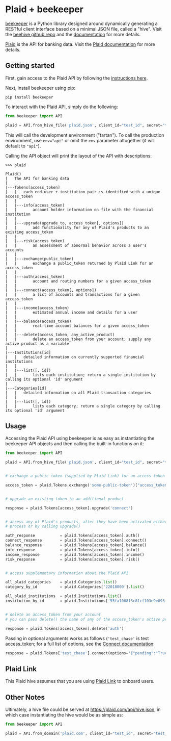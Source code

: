 # Plaid + beekeeper

[beekeeper](https://github.com/haikuginger/beekeeper) is a Python library designed around dynamically generating a RESTful client interface based on a minimal JSON file, called a "hive".  Visit the [beehive github repo](https://github.com/haikuginger/beekeeper) and the [documentation](https://beekeeper.readthedocs.org/en/latest/) for more details.

[Plaid](https://plaid.com/) is the API for banking data.  Visit the [Plaid documentation](https://www.plaid.com/docs/) for more details.

## Getting started

First, gain access to the Plaid API by following the [instructions here](https://www.plaid.com/docs/#gaining-access).

Next, install beekeeper using pip:

```
pip install beekeeper
```

To interact with the Plaid API, simply do the following:

```python
from beekeeper import API

plaid = API.from_hive_file('plaid.json', client_id="test_id", secret="test_secret", env="tartan")

```

This will call the development environment ("tartan").  To call the production environment, use `env="api"` or omit the `env` parameter altogether (it will default to `"api"`).

Calling the API object will print the layout of the API with descriptions:

```
>>> plaid

Plaid()
|   The API for banking data
|
|---Tokens[access_token]
|   |   each end-user + institution pair is identified with a unique access_token
|   |
|   |---info(access_token)
|   |       account holder information on file with the financial institution
|   |
|   |---upgrade(upgrade_to, access_token[, options])
|   |       add functionality for any of Plaid's products to an existing access_token
|   |
|   |---risk(access_token)
|   |       an assessment of abnormal behavior across a user's accounts
|   |
|   |---exchange(public_token)
|   |       exchange a public_token returned by Plaid Link for an access_token
|   |
|   |---auth(access_token)
|   |       account and routing numbers for a given access_token
|   |
|   |---connect(access_token[, options])
|   |       a list of accounts and transactions for a given access_token
|   |
|   |---income(access_token)
|   |       estimated annual income and details for a user
|   |
|   |---balance(access_token)
|   |       real-time account balances for a given access_token
|   |
|   |---delete(access_token, any_active_product)
|   |       delete an access_token from your account; supply any active product as a variable
|
|---Institutions[id]
|   |   detailed information on currently supported financial institutions
|   |
|   |---list([, id])
|   |       lists each institution; return a single institution by calling its optional 'id' argument
|
|---Categories[id]
|   |   detailed information on all Plaid transaction categories
|   |
|   |---list([, id])
|   |       lists each category; return a single category by calling its optional 'id' argument

```

## Usage

Accessing the Plaid API using beekeeper is as easy as instantiating the beekeeper API objects and then calling the built-in functions on it:

```python
from beekeeper import API

plaid = API.from_hive_file('plaid.json', client_id="test_id", secret="test_secret", env="tartan")


# exchange a public token (supplied by Plaid Link) for an access token

access_token = plaid.Tokens.exchange('some-public-token')["access_token"]


# upgrade an existing token to an additional product

response = plaid.Tokens[access_token].upgrade('connect')


# access any of Plaid's products, after they have been activated either during the Link
# process or by calling upgrade()

auth_response 			= plaid.Tokens[access_token].auth()
connect_response 		= plaid.Tokens[access_token].connect()
balance_response 		= plaid.Tokens[access_token].balance()
info_response 			= plaid.Tokens[access_token].info()
income_response 		= plaid.Tokens[access_token].income()
risk_response 			= plaid.Tokens[access_token].risk()


# access supplementary information about the Plaid API

all_plaid_categories	= plaid.Categories.list()
category_by_id			= plaid.Categories['22018000'].list()

all_plaid_institutions	= plaid.Institutions.list()
institution_by_id		= plaid.Institutions['55fa106813c81cf103e9e093'].list()


# delete an access_token from your account
# you can pass delete() the name of any of the access_token's active products

response = plaid.Tokens[access_token].delete('auth')

```

Passing in optional arguments works as follows (`'test_chase'` is test access_token; for a full list of options, see the [Connect documentation](https://plaid.com/docs/#retrieve-transactions):

```python
response = plaid.Tokens['test_chase'].connect(options='{"pending":"True"}')
```

## Plaid Link

This Plaid hive assumes that you are using [Plaid Link](https://plaid.com/docs/link/) to onboard users.


## Other Notes

Ultimately, a hive file could be served at https://plaid.com/api/hive.json, in which case instantiating the hive would be as simple as:

```python
from beekeeper import API

plaid = API.from_domain('plaid.com', client_id="test_id", secret="test_secret")
```
